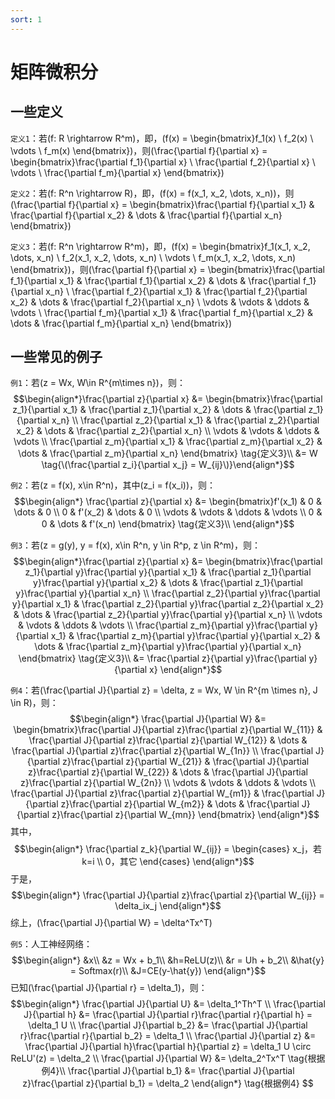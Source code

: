 ```yaml
---
sort: 1
---  
```


# 矩阵微积分

## 一些定义

```定义1```：若\(f: R \rightarrow R^m\)，即，\(f(x) = \begin{bmatrix}f_1(x) \\ f_2(x) \\ \vdots \\ f_m(x) \end{bmatrix}\)，则\(\frac{\partial f}{\partial x} = \begin{bmatrix}\frac{\partial f_1}{\partial x} \\ \frac{\partial f_2}{\partial x} \\ \vdots \\ \frac{\partial f_m}{\partial x} \end{bmatrix}\)

```定义2```：若\(f: R^n \rightarrow R\)，即，\(f(x) = f(x_1, x_2, \dots, x_n)\)，则\(\frac{\partial f}{\partial x} = \begin{bmatrix}\frac{\partial f}{\partial x_1} & \frac{\partial f}{\partial x_2} & \dots & \frac{\partial f}{\partial x_n} \end{bmatrix}\)

```定义3```：若\(f: R^n \rightarrow R^m\)，即，\(f(x) = \begin{bmatrix}f_1(x_1, x_2, \dots, x_n) \\ f_2(x_1, x_2, \dots, x_n) \\ \vdots \\ f_m(x_1, x_2, \dots, x_n) \end{bmatrix}\)，则\(\frac{\partial f}{\partial x} = \begin{bmatrix}\frac{\partial f_1}{\partial x_1} & \frac{\partial f_1}{\partial x_2} & \dots & \frac{\partial f_1}{\partial x_n} \\
\frac{\partial f_2}{\partial x_1} & \frac{\partial f_2}{\partial x_2} & \dots & \frac{\partial f_2}{\partial x_n} \\
\vdots & \vdots & \ddots & \vdots \\
\frac{\partial f_m}{\partial x_1} & \frac{\partial f_m}{\partial x_2} & \dots & \frac{\partial f_m}{\partial x_n} \end{bmatrix}\)

## 一些常见的例子

``例1``：若\(z = Wx, W\in R^{m\times n}\)，则：
$$\begin{align*}\frac{\partial z}{\partial x}
&= \begin{bmatrix}\frac{\partial z_1}{\partial x_1} & \frac{\partial z_1}{\partial x_2} & \dots & \frac{\partial z_1}{\partial x_n} \\
\frac{\partial z_2}{\partial x_1} & \frac{\partial z_2}{\partial x_2} & \dots & \frac{\partial z_2}{\partial x_n} \\
\vdots & \vdots & \ddots & \vdots \\
\frac{\partial z_m}{\partial x_1} & \frac{\partial z_m}{\partial x_2} & \dots & \frac{\partial z_m}{\partial x_n} \end{bmatrix} \tag{定义3}\\
&= W \tag{\(\frac{\partial z_i}{\partial x_j} = W_{ij}\)}\end{align*}$$

``例2``：若\(z = f(x), x\in R^n\)，其中\(z_i = f(x_i)\)，则：
$$\begin{align*}
    \frac{\partial z}{\partial x}
&= \begin{bmatrix}f'(x_1) & 0 & \dots & 0 \\
0 & f'(x_2) & \dots & 0 \\
\vdots & \vdots & \ddots & \vdots \\
0 & 0 & \dots & f'(x_n) \end{bmatrix} \tag{定义3}\\
\end{align*}$$

``例3``：若\(z = g(y), y = f(x), x\in R^n, y \in R^p, z \in R^m\)，则：
$$\begin{align*}\frac{\partial z}{\partial x}
&= \begin{bmatrix}\frac{\partial z_1}{\partial y}\frac{\partial y}{\partial x_1} & \frac{\partial z_1}{\partial y}\frac{\partial y}{\partial x_2} & \dots & \frac{\partial z_1}{\partial y}\frac{\partial y}{\partial x_n} \\
\frac{\partial z_2}{\partial y}\frac{\partial y}{\partial x_1} & \frac{\partial z_2}{\partial y}\frac{\partial z_2}{\partial x_2} & \dots & \frac{\partial z_2}{\partial y}\frac{\partial y}{\partial x_n} \\
\vdots & \vdots & \ddots & \vdots \\
\frac{\partial z_m}{\partial y}\frac{\partial y}{\partial x_1} & \frac{\partial z_m}{\partial y}\frac{\partial y}{\partial x_2} & \dots & \frac{\partial z_m}{\partial y}\frac{\partial y}{\partial x_n} \end{bmatrix} \tag{定义3}\\
&= \frac{\partial z}{\partial y}\frac{\partial y}{\partial x} \end{align*}$$

``例4``：若\(\frac{\partial J}{\partial z} = \delta, z = Wx, W \in R^{m \times n}, J \in R\)，则：
$$\begin{align*}
    \frac{\partial J}{\partial W} 
    &= \begin{bmatrix}\frac{\partial J}{\partial z}\frac{\partial z}{\partial W_{11}} & \frac{\partial J}{\partial z}\frac{\partial z}{\partial W_{12}} & \dots & \frac{\partial J}{\partial z}\frac{\partial z}{\partial W_{1n}} \\
    \frac{\partial J}{\partial z}\frac{\partial z}{\partial W_{21}} & \frac{\partial J}{\partial z}\frac{\partial z}{\partial W_{22}} & \dots & \frac{\partial J}{\partial z}\frac{\partial z}{\partial W_{2n}} \\
    \vdots & \vdots & \ddots & \vdots \\
    \frac{\partial J}{\partial z}\frac{\partial z}{\partial W_{m1}} & \frac{\partial J}{\partial z}\frac{\partial z}{\partial W_{m2}} & \dots & \frac{\partial J}{\partial z}\frac{\partial z}{\partial W_{mn}} \end{bmatrix}
\end{align*}$$
其中，
$$\begin{align*}
    \frac{\partial z_k}{\partial W_{ij}} = \begin{cases}
        x_j，若k=i \\
        0，其它
    \end{cases}
\end{align*}$$
于是，
$$\begin{align*}
    \frac{\partial J}{\partial z}\frac{\partial z}{\partial W_{ij}} = \delta_ix_j
\end{align*}$$
综上，\(\frac{\partial J}{\partial W} = \delta^Tx^T\)

``例5``：人工神经网络：
$$\begin{align*}
    &x\\ &z = Wx + b_1\\ &h=ReLU(z)\\ &r = Uh + b_2\\
    &\hat{y} = Softmax(r)\\ &J=CE(y-\hat{y})
\end{align*}$$
已知\(\frac{\partial J}{\partial r} = \delta_1\)，则：
$$\begin{align*}
    \frac{\partial J}{\partial U} &= \delta_1^Th^T \\
    \frac{\partial J}{\partial h} &= \frac{\partial J}{\partial r}\frac{\partial r}{\partial h} = \delta_1 U \\
    \frac{\partial J}{\partial b_2} &= \frac{\partial J}{\partial r}\frac{\partial r}{\partial b_2} = \delta_1 \\
    \frac{\partial J}{\partial z} &= \frac{\partial J}{\partial h}\frac{\partial h}{\partial z} = \delta_1 U \circ ReLU'(z) = \delta_2 \\
    \frac{\partial J}{\partial W} &= \delta_2^Tx^T \tag{根据例4}\\ 
    \frac{\partial J}{\partial b_1} &= \frac{\partial J}{\partial z}\frac{\partial z}{\partial b_1} = \delta_2
\end{align*} \tag{根据例4} $$

